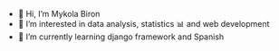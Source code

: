 - 👋 Hi, I’m Mykola Biron
- 👀 I’m interested in data analysis, statistics 📊 and web development 
- 🌱 I’m currently learning django framework and Spanish


